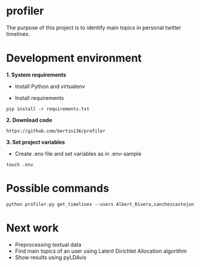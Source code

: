# profiler
The purpose of this project is to identify main topics in personal twitter 
timelines.

# Development environment

**1. System requirements**

- Install Python and virtualenv

- Install requirements
    
``pip install -r requirements.txt``

**2. Download code**

``https://github.com/bertini36/profiler``

**3. Set project variables**

- Create .env file and set variables as in .env-sample

``touch .env``

# Possible commands

``python profiler.py get_timelines --users Albert_Rivera,sanchezcastejon``

# Next work

- Preprocessing textual data
- Find main topics of an user using Latent Dirichlet Allocation algorithm
- Show results using pyLDAvis
